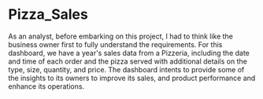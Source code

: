 # Pizza_Sales
As an analyst, before embarking on this project, I had to think like the business owner first to fully understand the requirements. 
For this dashboard, we have a year's sales data from a Pizzeria, including the date and time of each order and the pizza served with additional details on the type, size, quantity, and price.
The dashboard intents to provide some of the insights to its owners to improve its sales, and product performance and enhance its operations.
